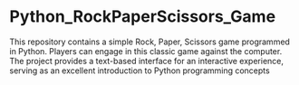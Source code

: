 # Python_RockPaperScissors_Game
This repository contains a simple Rock, Paper, Scissors game programmed in Python. Players can engage in this classic game against the computer. The project provides a text-based interface for an interactive experience, serving as an excellent introduction to Python programming concepts
